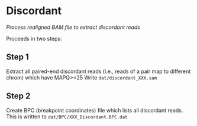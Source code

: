# Discordant
*Process realigned BAM file to extract discordant reads*

Proceeds in two steps:

## Step 1

Extract all paired-end discordant reads (i.e., reads of a pair map to different chrom) which have MAPQ>=25
Write `dat/discordant_XXX.sam` 

## Step 2

Create BPC (breakpoint coordinates) file which lists all discordant reads.
This is written to `dat/BPC/XXX_Discordant.BPC.dat`


